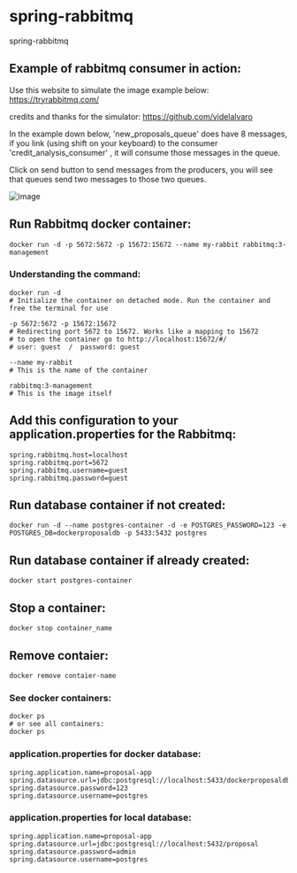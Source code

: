 # spring-rabbitmq
spring-rabbitmq

## Example of rabbitmq consumer in action:

Use this website to simulate the image example below:
https://tryrabbitmq.com/

credits and thanks for the simulator: https://github.com/videlalvaro

In the example down below, 'new_proposals_queue' does have 8 messages, if you link (using shift on your keyboard) to the consumer 'credit_analysis_consumer' , it will consume those messages in the queue.

Click on send button to send messages from the producers, you will see that queues send two messages to those two queues.

![image](https://github.com/user-attachments/assets/a1269651-66a0-4bfe-b122-46623879bf13)

## Run Rabbitmq docker container:

```
docker run -d -p 5672:5672 -p 15672:15672 --name my-rabbit rabbitmq:3-management
```

### Understanding the command:

```
docker run -d
# Initialize the container on detached mode. Run the container and free the terminal for use

-p 5672:5672 -p 15672:15672
# Redirecting port 5672 to 15672. Works like a mapping to 15672
# to open the container go to http://localhost:15672/#/
# user: guest  /  password: guest

--name my-rabbit
# This is the name of the container

rabbitmq:3-management
# This is the image itself

```

## Add this configuration to your application.properties for the Rabbitmq:

```
spring.rabbitmq.host=localhost
spring.rabbitmq.port=5672
spring.rabbitmq.username=guest
spring.rabbitmq.password=guest
```

## Run database container if not created:

```
docker run -d --name postgres-container -d -e POSTGRES_PASSWORD=123 -e POSTGRES_DB=dockerproposaldb -p 5433:5432 postgres
```

## Run database container if already created:

```
docker start postgres-container
```

## Stop a container:

```
docker stop container_name
```


## Remove contaier:

```
docker remove contaier-name
```

### See docker containers:

```
docker ps
# or see all containers:
docker ps
```

### application.properties for docker database:

```
spring.application.name=proposal-app
spring.datasource.url=jdbc:postgresql://localhost:5433/dockerproposaldb
spring.datasource.password=123
spring.datasource.username=postgres
```

### application.properties for local database:

```
spring.application.name=proposal-app
spring.datasource.url=jdbc:postgresql://localhost:5432/proposal
spring.datasource.password=admin
spring.datasource.username=postgres
```
